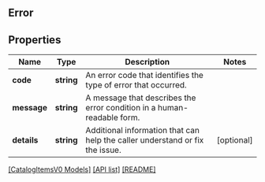 ## Error

## Properties

Name | Type | Description | Notes
------------ | ------------- | ------------- | -------------
**code** | **string** | An error code that identifies the type of error that occurred. |
**message** | **string** | A message that describes the error condition in a human-readable form. |
**details** | **string** | Additional information that can help the caller understand or fix the issue. | [optional]

[[CatalogItemsV0 Models]](../) [[API list]](../../Api) [[README]](../../../README.md)
